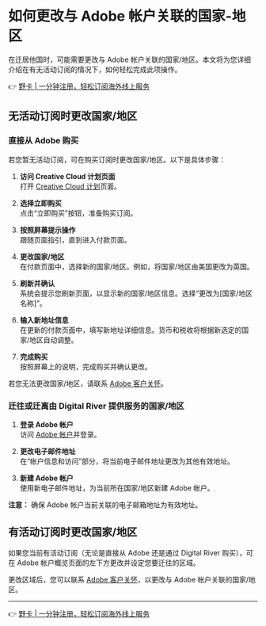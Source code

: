 # 如何更改与 Adobe 帐户关联的国家-地区

在迁居他国时，可能需要更改与 Adobe 帐户关联的国家/地区。本文将为您详细介绍在有无活动订阅的情况下，如何轻松完成此项操作。

👉 [野卡 | 一分钟注册，轻松订阅海外线上服务](https://bbtdd.com/yeka)

## 无活动订阅时更改国家/地区

### 直接从 Adobe 购买

若您暂无活动订阅，可在购买订阅时更改国家/地区。以下是具体步骤：

1. **访问 Creative Cloud 计划页面**  
   打开 [Creative Cloud 计划](https://account.adobe.com/zh-Hans/plans)页面。

2. **选择立即购买**  
   点击“立即购买”按钮，准备购买订阅。

3. **按照屏幕提示操作**  
   跟随页面指引，直到进入付款页面。

4. **更改国家/地区**  
   在付款页面中，选择新的国家/地区。例如，将国家/地区由美国更改为英国。

5. **刷新并确认**  
   系统会提示您刷新页面，以显示新的国家/地区信息。选择“更改为[国家/地区名称]”。

6. **输入新地址信息**  
   在更新的付款页面中，填写新地址详细信息。货币和税收将根据新选定的国家/地区自动调整。

7. **完成购买**  
   按照屏幕上的说明，完成购买并确认更改。

若您无法更改国家/地区，请联系 [Adobe 客户关怀](https://helpx.adobe.com/cn/contact.html?step=ZNA_id-signing_stillNeedHelp)。

### 迁往或迁离由 Digital River 提供服务的国家/地区

1. **登录 Adobe 帐户**  
   访问 [Adobe 帐户](https://account.adobe.com/profile)并登录。

2. **更改电子邮件地址**  
   在“帐户信息和访问”部分，将当前电子邮件地址更改为其他有效地址。

3. **新建 Adobe 帐户**  
   使用新电子邮件地址，为当前所在国家/地区新建 Adobe 帐户。

**注意：** 确保 Adobe 帐户当前关联的电子邮箱地址为有效地址。

## 有活动订阅时更改国家/地区

如果您当前有活动订阅（无论是直接从 Adobe 还是通过 Digital River 购买），可在 Adobe 帐户概览页面的左下方更改并设定您要迁往的区域。

更改区域后，您可以联系 [Adobe 客户关怀](https://helpx.adobe.com/cn/contact.html?step=ZNA_id-signing_stillNeedHelp)，以更改与 Adobe 帐户关联的国家/地区。

---

👉 [野卡 | 一分钟注册，轻松订阅海外线上服务](https://bbtdd.com/yeka)